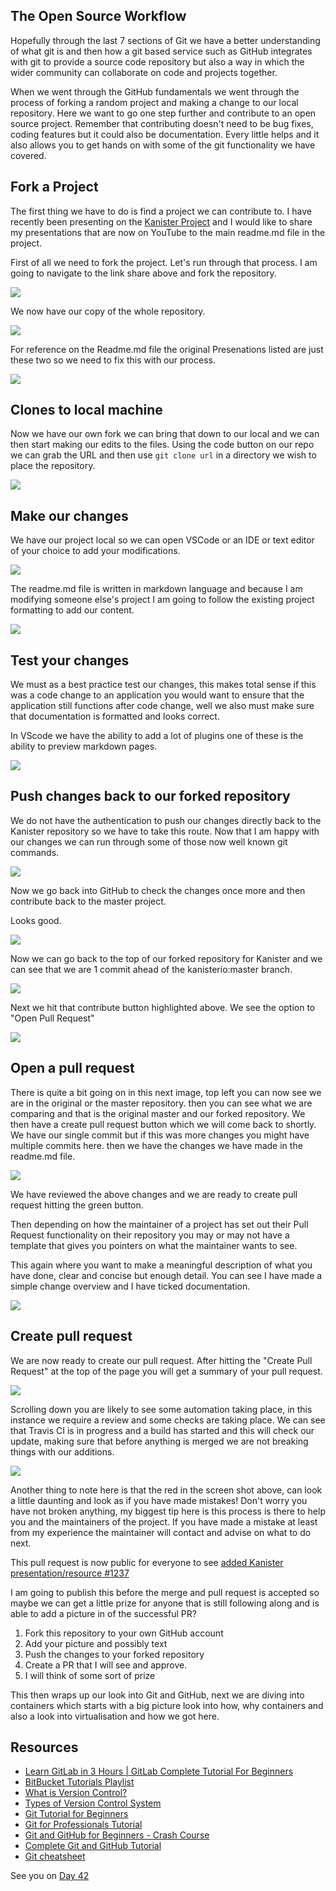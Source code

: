 ## The Open Source Workflow 
    
Hopefully through the last 7 sections of Git we have a better understanding of what git is and then how a git based service such as GitHub integrates with git to provide a source code repository but also a way in which the wider community can collaborate on code and projects together. 

When we went through the GitHub fundamentals we went through the process of forking a random project and making a change to our local repository. Here we want to go one step further and contribute to an open source project. Remember that contributing doesn't need to be bug fixes, coding features but it could also be documentation. Every little helps and it also allows you to get hands on with some of the git functionality we have covered. 

## Fork a Project 

The first thing we have to do is find a project we can contribute to. I have recently been presenting on the [Kanister Project](https://github.com/kanisterio/kanister) and I would like to share my presentations that are now on YouTube to the main readme.md file in the project. 

First of all we need to fork the project. Let's run through that process. I am going to navigate to the link share above and fork the repository. 

![](Images/Day41_Git1.png)

We now have our copy of the whole repository. 

![](Images/Day41_Git2.png)

For reference on the Readme.md file the original Presenations listed are just these two so we need to fix this with our process. 

![](Images/Day41_Git3.png)

## Clones to local machine 

Now we have our own fork we can bring that down to our local and we can then start making our edits to the files. Using the code button on our repo we can grab the URL and then use `git clone url` in a directory we wish to place the repository. 

![](Images/Day41_Git4.png)

## Make our changes 

We have our project local so we can open VSCode or an IDE or text editor of your choice to add your modifications. 

![](Images/Day41_Git5.png)

The readme.md file is written in markdown language and because I am modifying someone else's project I am going to follow the existing project formatting to add our content. 

![](Images/Day41_Git6.png)

## Test your changes

We must as a best practice test our changes, this makes total sense if this was a code change to an application you would want to ensure that the application still functions after code change, well we also must make sure that documentation is formatted and looks correct. 

In VScode we have the ability to add a lot of plugins one of these is the ability to preview markdown pages. 

![](Images/Day41_Git7.png)

## Push changes back to our forked repository

We do not have the authentication to push our changes directly back to the Kanister repository so we have to take this route. Now that I am happy with our changes we can run through some of those now well known git commands.

![](Images/Day41_Git8.png)

Now we go back into GitHub to check the changes once more and then contribute back to the master project. 

Looks good. 

![](Images/Day41_Git9.png)

Now we can go back to the top of our forked repository for Kanister and we can see that we are 1 commit ahead of the kanisterio:master branch. 

![](Images/Day41_Git10.png)

Next we hit that contribute button highlighted above. We see the option to "Open Pull Request"

![](Images/Day41_Git11.png)

## Open a pull request 

There is quite a bit going on in this next image, top left you can now see we are in the original or the master repository. then you can see what we are comparing and that is the original master and our forked repository. We then have a create pull request button which we will come back to shortly. We have our single commit but if this was more changes you might have multiple commits here. then we have the changes we have made in the readme.md file. 

![](Images/Day41_Git12.png)

We have reviewed the above changes and we are ready to create pull request hitting the green button. 

Then depending on how the maintainer of a project has set out their Pull Request functionality on their repository you may or may not have a template that gives you pointers on what the maintainer wants to see. 

This again where you want to make a meaningful description of what you have done, clear and concise but enough detail. You can see I have made a simple change overview and I have ticked documentation. 

![](Images/Day41_Git13.png)

## Create pull request

We are now ready to create our pull request. After hitting the "Create Pull Request" at the top of the page you will get a summary of your pull request. 

![](Images/Day41_Git14.png)

Scrolling down you are likely to see some automation taking place, in this instance we require a review and some checks are taking place. We can see that Travis CI is in progress and a build has started and this will check our update, making sure that before anything is merged we are not breaking things with our additions. 

![](Images/Day41_Git15.png)

Another thing to note here is that the red in the screen shot above, can look a little daunting and look as if you have made mistakes! Don't worry you have not broken anything, my biggest tip here is this process is there to help you and the maintainers of the project. If you have made a mistake at least from my experience the maintainer will contact and advise on what to do next. 

This pull request is now public for everyone to see [added Kanister presentation/resource #1237](https://github.com/kanisterio/kanister/pull/1237)

I am going to publish this before the merge and pull request is accepted so maybe we can get a little prize for anyone that is still following along and is able to add a picture in of the successful PR? 

1. Fork this repository to your own GitHub account 
2. Add your picture and possibly text 
3. Push the changes to your forked repository 
4. Create a PR that I will see and approve. 
5. I will think of some sort of prize 

This then wraps up our look into Git and GitHub, next we are diving into containers which starts with a big picture look into how, why containers and also a look into virtualisation and how we got here. 

## Resources 

- [Learn GitLab in 3 Hours | GitLab Complete Tutorial For Beginners](https://www.youtube.com/watch?v=8aV5AxJrHDg)
- [BitBucket Tutorials Playlist](https://www.youtube.com/watch?v=OMLh-5O6Ub8&list=PLaD4FvsFdarSyyGl3ooAm-ZyAllgw_AM5)
- [What is Version Control?](https://www.youtube.com/watch?v=Yc8sCSeMhi4)
- [Types of Version Control System](https://www.youtube.com/watch?v=kr62e_n6QuQ)
- [Git Tutorial for Beginners](https://www.youtube.com/watch?v=8JJ101D3knE&t=52s) 
- [Git for Professionals Tutorial](https://www.youtube.com/watch?v=Uszj_k0DGsg) 
- [Git and GitHub for Beginners - Crash Course](https://www.youtube.com/watch?v=RGOj5yH7evk&t=8s) 
- [Complete Git and GitHub Tutorial](https://www.youtube.com/watch?v=apGV9Kg7ics)
- [Git cheatsheet](https://www.atlassian.com/git/tutorials/atlassian-git-cheatsheet)


See you on [Day 42](day42.md) 
